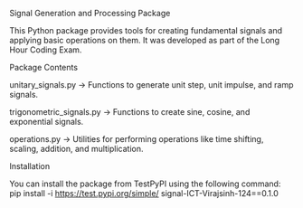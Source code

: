 Signal Generation and Processing Package

This Python package provides tools for creating fundamental signals and applying basic operations on them. It was developed as part of the Long Hour Coding Exam.

Package Contents

unitary_signals.py → Functions to generate unit step, unit impulse, and ramp signals.

trigonometric_signals.py → Functions to create sine, cosine, and exponential signals.

operations.py → Utilities for performing operations like time shifting, scaling, addition, and multiplication.

Installation

You can install the package from TestPyPI using the following command:
pip install -i https://test.pypi.org/simple/ signal-ICT-Virajsinh-124==0.1.0


